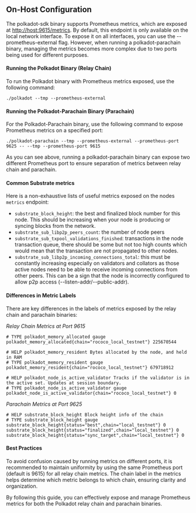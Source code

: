 ## On-Host Configuration
The polkadot-sdk binary supports Prometheus metrics, which are exposed at <http://host:9615/metrics>. By default, this endpoint is only available on the local network interface. To expose it on all interfaces, you can use the --prometheus-external flag. However, when running a polkadot-parachain binary, managing the metrics becomes more complex due to two ports being used for different purposes.

#### Running the Polkadot Binary (Relay Chain)
To run the Polkadot binary with Prometheus metrics exposed, use the following command:

```
./polkadot --tmp --prometheus-external
```

#### Running the Polkadot-Parachain Binary (Parachain)
For the Polkadot-Parachain binary, use the following command to expose Prometheus metrics on a specified port:

```
./polkadot-parachain --tmp --prometheus-external --prometheus-port 9625 -- --tmp --prometheus-port 9615
```

As you can see above, running a polkadot-parachain binary can expose two different Prometheus port to ensure separation of metrics between relay chain and parachain.

#### Common Substrate metrics

Here is a non-exhaustive lists of useful metrics exposed on the nodes `metrics` endpoint:

- `substrate_block_height`: the best and finalized block number for this node. This should be increasing when your node is producing or syncing blocks from the network.
- `substrate_sub_libp2p_peers_count`: the number of node peers
- `substrate_sub_txpool_validations_finished`: transactions in the node transaction queue, there should be some but not too high counts which would mean that the transaction are not propagated to other nodes.
- `substrate_sub_libp2p_incoming_connections_total`: this must be constantly increasing especially on validators and collators as those active nodes need to be able to receive incoming connections from other peers. This can be a sign that the node is incorrectly configured to allow p2p access (--listen-addr/--public-addr).

#### Differences in Metric Labels

There are key differences in the labels of metrics exposed by the relay chain and parachain binaries:

*Relay Chain Metrics at Port 9615*
```
# TYPE polkadot_memory_allocated gauge
polkadot_memory_allocated{chain="rococo_local_testnet"} 225670544

# HELP polkadot_memory_resident Bytes allocated by the node, and held in RAM
# TYPE polkadot_memory_resident gauge
polkadot_memory_resident{chain="rococo_local_testnet"} 679718912

# HELP polkadot_node_is_active_validator Tracks if the validator is in the active set. Updates at session boundary.
# TYPE polkadot_node_is_active_validator gauge
polkadot_node_is_active_validator{chain="rococo_local_testnet"} 0
```

*Parachain Metrics at Port 9625*
```
# HELP substrate_block_height Block height info of the chain
# TYPE substrate_block_height gauge
substrate_block_height{status="best",chain="local_testnet"} 0
substrate_block_height{status="finalized",chain="local_testnet"} 0
substrate_block_height{status="sync_target",chain="local_testnet"} 0
```


#### Best Practices
To avoid confusion caused by running metrics on different ports, it is recommended to maintain uniformity by using the same Prometheus port (default is 9615) for all relay chain metrics. The chain label in the metrics helps determine which metric belongs to which chain, ensuring clarity and organization.

By following this guide, you can effectively expose and manage Prometheus metrics for both the Polkadot relay chain and parachain binaries.